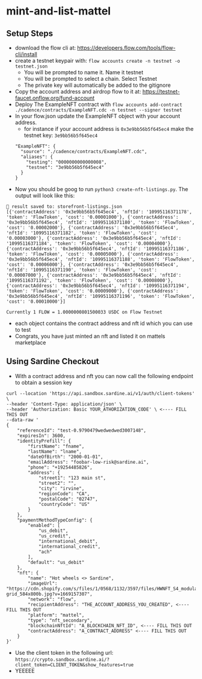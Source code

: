 # mint-and-list-mattel

## Setup Steps
- download the flow cli at: https://developers.flow.com/tools/flow-cli/install
- create a testnet keypair with: `flow accounts create -n testnet -o testnet.json`
  - You will be prompted to name it. Name it testnet
  - You will be prompted to select a chain. Select Testnet
  - The private key will automatically be added to the gitignore
- Copy the account address and airdrop flow to it at: https://testnet-faucet.onflow.org/fund-account
- Deploy The ExampleNFT contract with `flow accounts add-contract ./cadence/contracts/ExampleNFT.cdc -n testnet --signer testnet`
- In your flow.json update the ExampleNFT object with your account address.
  - for instance if your account address is `0x3e9bb56b5f645ec4` make the testnet key: `3e9bb56b5f645ec4`
  ```
  "ExampleNFT": {
    "source": "./cadence/contracts/ExampleNFT.cdc",
    "aliases": {
      "testing": "0000000000000008",
      "testnet": "3e9bb56b5f645ec4"
    }
  }
  ```
- Now you should be goog to run `python3 create-nft-listings.py`. The output will look like this:
```
💾 result saved to: storefront-listings.json 
[{'contractAddress': '0x3e9bb56b5f645ec4', 'nftId': '10995116371178', 'token': 'FlowToken', 'cost': '0.00001000'}, {'contractAddress': '0x3e9bb56b5f645ec4', 'nftId': '10995116371180', 'token': 'FlowToken', 'cost': '0.00002000'}, {'contractAddress': '0x3e9bb56b5f645ec4', 'nftId': '10995116371182', 'token': 'FlowToken', 'cost': '0.00003000'}, {'contractAddress': '0x3e9bb56b5f645ec4', 'nftId': '10995116371184', 'token': 'FlowToken', 'cost': '0.00004000'}, {'contractAddress': '0x3e9bb56b5f645ec4', 'nftId': '10995116371186', 'token': 'FlowToken', 'cost': '0.00005000'}, {'contractAddress': '0x3e9bb56b5f645ec4', 'nftId': '10995116371188', 'token': 'FlowToken', 'cost': '0.00006000'}, {'contractAddress': '0x3e9bb56b5f645ec4', 'nftId': '10995116371190', 'token': 'FlowToken', 'cost': '0.00007000'}, {'contractAddress': '0x3e9bb56b5f645ec4', 'nftId': '10995116371192', 'token': 'FlowToken', 'cost': '0.00008000'}, {'contractAddress': '0x3e9bb56b5f645ec4', 'nftId': '10995116371194', 'token': 'FlowToken', 'cost': '0.00009000'}, {'contractAddress': '0x3e9bb56b5f645ec4', 'nftId': '10995116371196', 'token': 'FlowToken', 'cost': '0.00010000'}]

Currently 1 FLOW = 1.0000000801500033 USDC on Flow Testnet
```
- each object contains the contract address and nft id which you can use to test
- Congrats, you have just minted an nft and listed it on mattels marketplace 

## Using Sardine Checkout
- With a contract address and nft you can now call the following endpoint to obtain a session key
```
curl --location 'https://api.sandbox.sardine.ai/v1/auth/client-tokens' \
--header 'Content-Type: application/json' \
--header 'Authorization: Basic YOUR_ATHORIZATION_CODE' \ <---- FILL THIS OUT
--data-raw '
{
	"referenceId": "test-0.9790479wedwedwed3007148",
	"expiresIn": 3600,
	"identityPrefill": {
		"firstName": "fname",
		"lastName": "lname",
		"dateOfBirth": "2000-01-01",
		"emailAddress": "foobar-low-risk@sardine.ai",
		"phone": "+19254485826",
		"address": {
			"street1": "123 main st",
			"street2": "",
			"city": "irvine",
			"regionCode": "CA",
			"postalCode": "02747",
			"countryCode": "US"
		}
	},
	"paymentMethodTypeConfig": {
		"enabled": [
			"us_debit",
			"us_credit",
			"international_debit",
			"international_credit",
			"ach"
		],
		"default": "us_debit"
	},
    "nft": {
        "name": "Hot wheels <> Sardine",
        "imageUrl": "https://cdn.shopify.com/s/files/1/0568/1132/3597/files/HWNFT_S4_modular-grid_584x800b.jpg?v=1669157307",
        "network": "flow",
        "recipientAddress": "THE_ACCOUNT_ADDRESS_YOU_CREATED", <---- FILL THIS OUT
        "platform": "mattel",
        "type": "nft_secondary",
        "blockchainNftId": "A_BLOCKCHAIN_NFT_ID", <---- FILL THIS OUT
        "contractAddress": "A_CONTRACT_ADDRESS" <---- FILL THIS OUT
    }
}'
```
- Use the client token in the following url: `https://crypto.sandbox.sardine.ai/?client_token=CLIENT_TOKEN&show_features=true`
- YEEEEE